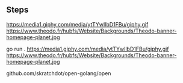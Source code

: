 ## Steps

https://media1.giphy.com/media/ytTYwIlbD1FBu/giphy.gif
https://www.theodo.fr/hubfs/Website/Backgrounds/Theodo-banner-homepage-planet.jpg

go run . https://media1.giphy.com/media/ytTYwIlbD1FBu/giphy.gif https://www.theodo.fr/hubfs/Website/Backgrounds/Theodo-banner-homepage-planet.jpg    

github.com/skratchdot/open-golang/open

